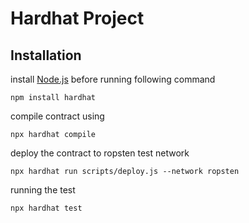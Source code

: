 # Hardhat Project

## Installation
install [Node.js](https://nodejs.org/en/) before running following command
```shell
npm install hardhat
```

compile contract using
```shell
npx hardhat compile
```
deploy the contract to ropsten test network
```shell
npx hardhat run scripts/deploy.js --network ropsten
```
running the test
```shell
npx hardhat test
```
